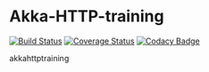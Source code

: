 # Akka-HTTP-training

[![Build Status](https://travis-ci.org/julrod092/akka-http-training.svg?branch=develop)](https://travis-ci.org/julrod092/akka-http-training)
[![Coverage Status](https://coveralls.io/repos/github/julrod092/akka-http-training/badge.svg?branch=develop)](https://coveralls.io/github/julrod092/akka-http-training?branch=develop)
[![Codacy Badge](https://api.codacy.com/project/badge/Grade/123f7ff82eb54be2889db674662399d4)](https://www.codacy.com/app/julrod092/akka-http-training?utm_source=github.com&amp;utm_medium=referral&amp;utm_content=julrod092/akka-http-training&amp;utm_campaign=Badge_Grade)


akkahttptraining